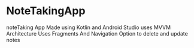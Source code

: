 # NoteTakingApp
noteTaking App
Made using Kotlin and Android Studio
uses MVVM Architecture 
Uses Fragments And Navigation
Option to delete and update notes
